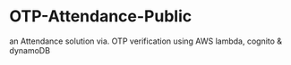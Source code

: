 # OTP-Attendance-Public
an Attendance solution via. OTP verification using AWS lambda, cognito &amp; dynamoDB
